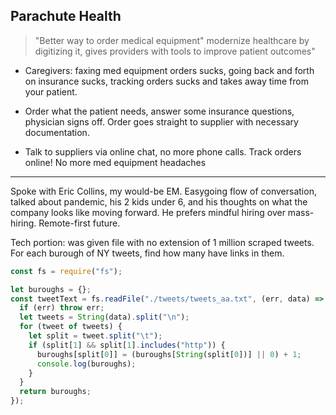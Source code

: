 ## Parachute Health
> "Better way to order medical equipment" modernize healthcare by digitizing it, gives providers with tools to improve patient outcomes"

- Caregivers: faxing med equipment orders sucks, going back and forth on insurance sucks, tracking orders sucks and takes away time from your patient.

- Order what the patient needs, answer some insurance questions, physician signs off. Order goes straight to supplier with necessary documentation.

- Talk to suppliers via online chat, no more phone calls. Track orders online! No more med equipment headaches


-----
Spoke with Eric Collins, my would-be EM. Easygoing flow of conversation, talked about pandemic, his 2 kids under 6, and his thoughts on what the company looks like moving forward. He prefers mindful hiring over mass-hiring. Remote-first future.

Tech portion: was given file with no extension of 1 million scraped tweets. For each burough of NY tweets, find how many have links in them.

```js
const fs = require("fs");

let buroughs = {};
const tweetText = fs.readFile("./tweets/tweets_aa.txt", (err, data) => {
  if (err) throw err;
  let tweets = String(data).split("\n");
  for (tweet of tweets) {
    let split = tweet.split("\t");
    if (split[1] && split[1].includes("http")) {
      buroughs[split[0]] = (buroughs[String(split[0])] || 0) + 1;
      console.log(buroughs);
    }
  }
  return buroughs;
});
```

